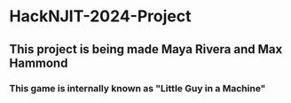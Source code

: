 # HackNJIT-2024-Project

## This project is being made Maya Rivera and Max Hammond
### This game is internally known as "Little Guy in a Machine"
